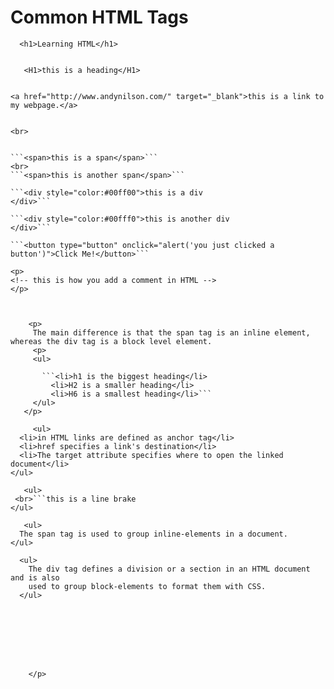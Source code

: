 # Common HTML Tags
```
  <h1>Learning HTML</h1>


   <H1>this is a heading</H1>
    

<a href="http://www.andynilson.com/" target="_blank">this is a link to my webpage.</a>


<br>


```<span>this is a span</span>```
<br>
```<span>this is another span</span>```

```<div style="color:#00ff00">this is a div 
</div>```

```<div style="color:#00fff0">this is another div 
</div>```

```<button type="button" onclick="alert('you just clicked a button')">Click Me!</button>```

<p> 
<!-- this is how you add a comment in HTML -->
</p>


    
    <p>
     The main difference is that the span tag is an inline element, whereas the div tag is a block level element.
     <p>
     <ul>
       
       ```<li>h1 is the biggest heading</li>
         <li>H2 is a smaller heading</li>
         <li>H6 is a smallest heading</li>```
     </ul>
   </p>
     
     <ul>
  <li>in HTML links are defined as anchor tag</li>
  <li>href specifies a link's destination</li>
  <li>The target attribute specifies where to open the linked document</li>
</ul>
     
   <ul>
 <br>```this is a line brake
</ul>  
     
   <ul>
  The span tag is used to group inline-elements in a document.
</ul>
  
  <ul>
    The div tag defines a division or a section in an HTML document and is also 
    used to group block-elements to format them with CSS.
  </ul>   
     
     
     
     
     
     
     
      
    </p>
